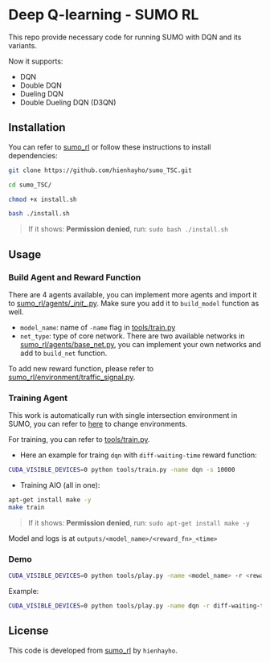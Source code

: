 # Deep Q-learning - SUMO RL

This repo provide necessary code for running SUMO with DQN and its variants.

Now it supports:
- DQN
- Double DQN
- Dueling DQN
- Double Dueling DQN (D3QN)

## Installation

You can refer to [sumo_rl](https://github.com/LucasAlegre/sumo-rl?tab=readme-ov-file#install) or follow these instructions to install dependencies:

```bash
git clone https://github.com/hienhayho/sumo_TSC.git

cd sumo_TSC/

chmod +x install.sh

bash ./install.sh
```
> If it shows: **Permission denied**, run: `sudo bash ./install.sh`

## Usage

### Build Agent and Reward Function

There are 4 agents available, you can implement more agents and import it to [sumo_rl/agents/\__init\__.py](sumo_rl/agents/__init__.py). Make sure you add it to `build_model` function as well.

- `model_name`: name of `-name` flag in [tools/train.py](tools/train.py)
- `net_type`: type of core network. There are two available networks in [sumo_rl/agents/base_net.py](sumo_rl/agents/base_net.py), you can implement your own networks and add to `build_net` function.

To add new reward function, please refer to [sumo_rl/environment/traffic_signal.py](sumo_rl/environment/traffic_signal.py).

### Training Agent
This work is automatically run with single intersection environment in SUMO, you can refer to [here](https://github.com/LucasAlegre/sumo-rl/tree/main/sumo_rl/nets) to change environments.

For training, you can refer to [tools/train.py](tools/train.py). 

* Here an example for traing `dqn` with `diff-waiting-time` reward function:
```bash
CUDA_VISIBLE_DEVICES=0 python tools/train.py -name dqn -s 10000
```

* Training AIO (all in one):
```bash
apt-get install make -y
make train
```
> If it shows: **Permission denied**, run: `sudo apt-get install make -y`

Model and logs is at `outputs/<model_name>/<reward_fn>_<time>`

### Demo
```bash
CUDA_VISIBLE_DEVICES=0 python tools/play.py -name <model_name> -r <reward_fn> -model <model_path>
```

Example:
```bash
CUDA_VISIBLE_DEVICES=0 python tools/play.py -name dqn -r diff-waiting-time -model outputs/dqn/diff-waiting-time_2024_05_28_20_10_14/model_20240528.pth
```

## License

This code is developed from [sumo_rl](https://github.com/LucasAlegre/sumo-rl) by `hienhayho`.